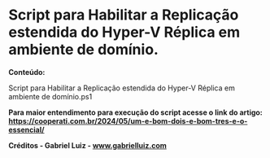 # Script para Habilitar a Replicação estendida do Hyper-V Réplica em ambiente de domínio.

**Conteúdo:**

Script para Habilitar a Replicação estendida do Hyper-V Réplica em ambiente de domínio.ps1

**Para maior entendimento para execução do script acesse o link do artigo: https://cooperati.com.br/2024/05/um-e-bom-dois-e-bom-tres-e-o-essencial/**

**Créditos - Gabriel Luiz - www.gabrielluiz.com**
